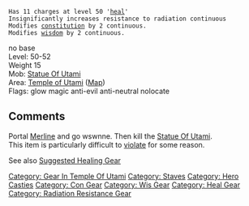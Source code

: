 `Has 11 charges at level 50 '`[`heal`](Heal_(spell) "wikilink")`'`  
`Insignificantly increases resistance to radiation continuous`  
`Modifies `[`constitution`](Constitution "wikilink")` by 2 continuous.`  
`Modifies `[`wisdom`](Wisdom "wikilink")` by 2 continuous.`

no base  
Level: 50-52  
Weight 15  
Mob: [Statue Of Utami](Statue_Of_Utami "wikilink")  
Area: [Temple of Utami](:Category:_Temple_Of_Utami "wikilink")
([Map](Temple_Of_Utami_Map "wikilink"))  
Flags: glow magic anti-evil anti-neutral nolocate  

## Comments

Portal [Merline](Merline "wikilink") and go wswnne. Then kill the
[Statue Of Utami](Statue_Of_Utami "wikilink").  
This item is particularly difficult to [ violate](violation "wikilink")
for some reason.

See also [Suggested Healing
Gear](Suggested_Spellcasting_Gear#Suggested_Healing_Gear "wikilink")

[Category: Gear In Temple Of
Utami](Category:_Gear_In_Temple_Of_Utami "wikilink") [Category:
Staves](Category:_Staves "wikilink") [Category: Hero
Casties](Category:_Hero_Casties "wikilink") [Category: Con
Gear](Category:_Con_Gear "wikilink") [Category: Wis
Gear](Category:_Wis_Gear "wikilink") [Category: Heal
Gear](Category:_Heal_Gear "wikilink") [Category: Radiation Resistance
Gear](Category:_Radiation_Resistance_Gear "wikilink")
